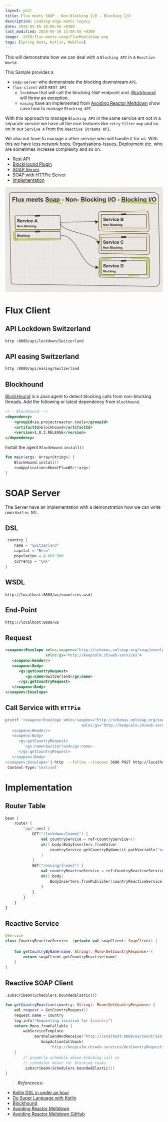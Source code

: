 ```yaml
---
layout: post
title: Flux meets SOAP - Non-Blocking I/O - Blocking I/O
description: Leading edge meets legacy
date: 2020-05-05 10:05:55 +0300
last_modified: 2020-05-10 13:05:55 +0300
image:  2020/flux-meets-soap/FluxMeetsSoap.png
tags: [Spring Boot, Kotlin, WebFlux]
--- 
```


This will demonstrate how we can deal with a `Blocking API` in a `Reactive World`.

This Sample provides a 
* `soap-server` who demonstrate the blocking downstream `API`.
* `flux-client` with `REST API` 
  * `lockdown` that will call the blocking `SOAP` endpoint and. [Blockhound](https://github.com/reactor/BlockHound) will throw an exception.
  * `easing` have an implemented from [Avoiding Reactor Meltdown](https://www.youtube.com/watch?v=xCu73WVg8Ps&t=7s) show case how to manage `Blocking API`.

With this approach to manage `Blocking API` in the same service ant not in a separate service we have all the nice features like `retry` `filter` `map` and so on
in our `Servive A` from the `Reactive Streams API`. 

We also not have to manage a other service who will handle it for us. With this we have less network hops, Organisations-Issues, Deployment etc. who are sometimes increase complexity and so on.


* [Rest API](#restAPI)
* [BlockHound Plugin](#blockHound)
* [SOAP Server](#soapServer)
* [SOAP with HTTPie Server](#httpieSoapCall)
* [Implementation](#implementation)


![hetzner-preis](/img/2020/flux-meets-soap/FluxMeetsSoap.png)


# Flux Client  <a name="restAPI"></a>
## API Lockdown Switzerland
```bash
http :8080/api/lockdown/Switzerland
```

## API easing Switzerland
```bash
http :8080/api/easing/Switzerland
```


## Blockhound  <a name="blockHound"></a>
[BlockHound](https://github.com/reactor/BlockHound) is a Java agent to detect blocking calls from non-blocking threads. 
Add the following or latest dependency from `blockhound`.
```xml
<!-- Blockhound	-->
<dependency>
    <groupId>io.projectreactor.tools</groupId>
    <artifactId>blockhound</artifactId>
    <version>1.0.3.RELEASE</version>
</dependency>
```

Install the agent `BlockHound.install()`
```kotlin
fun main(args: Array<String>) {
	BlockHound.install()
	runApplication<KbootFluxWS>(*args)
}
```
 
# SOAP Server <a name="soapServer"></a>
The Server have an implementation with a demonstration how we can write own `Kotlin DSL`.

## DSL
```kotlin
 country {
    name = "Switzerland"
    capital = "Bern"
    population = 8_603_900
    currency = "CHF"
}
```


## WSDL 
`http://localhost:8888/ws/countries.wsdl`

## End-Point
`http://localhost:8888/ws`

## Request 
```xml
<soapenv:Envelope xmlns:soapenv="http://schemas.xmlsoap.org/soap/envelope/"
				  xmlns:gs="http://keepcalm.ch/web-services">
   <soapenv:Header/>
   <soapenv:Body>
      <gs:getCountryRequest>
         <gs:name>Switzerland</gs:name>
      </gs:getCountryRequest>
   </soapenv:Body>
</soapenv:Envelope>
```

## Call Service with `HTTPie` <a name="httpieSoapCall"></a>

```bash
printf '<soapenv:Envelope xmlns:soapenv="http://schemas.xmlsoap.org/soap/envelope/"
                                  xmlns:gs="http://keepcalm.ch/web-services">
   <soapenv:Header/>
   <soapenv:Body>
      <gs:getCountryRequest>
         <gs:name>Switzerland</gs:name>
      </gs:getCountryRequest>
   </soapenv:Body>
</soapenv:Envelope>'| http  --follow --timeout 3600 POST http://localhost:8888/ws \
 Content-Type:'text/xml'
```




# Implementation <a name="implementation"></a>  
## Router Table 
```kotlin
bean {
    router {
        "api".nest {
            GET("/lockdown/{name}") {
                val countryService = ref<CountryService>()
                ok().body(BodyInserters.fromValue(
                    countryService.getCountryByName(it.pathVariable("name")))
                )
            }
            GET("/easing/{name}") {
                val countryReactiveService = ref<CountryReactiveService>()
                ok().body(
                    BodyInserters.fromPublisher(countryReactiveService.getCountryByName(it.pathVariable("name")), GetCountryResponse::class.java)
                )
            }
        }
    }
}
```

## Reactive Service
```kotlin
@Service
class CountryReactiveService  (private val soapClient: SoapClient) {

    fun getCountryByName(name: String): Mono<GetCountryResponse> {
        return soapClient.getCountryReactive(name)
    }
}
```
## Reactive SOAP Client
`.subscribeOn(Schedulers.boundedElastic())`
```kotlin
fun getCountryReactive(country: String): Mono<GetCountryResponse> {
    val request = GetCountryRequest()
    request.name = country
    log.info("Requesting location for $country")
    return Mono.fromCallable {
        webServiceTemplate
            .marshalSendAndReceive("http://localhost:8888/ws/countries", request,
                SoapActionCallback(
                    "http://keepcalm.ch/web-services/GetCountryRequest")) as GetCountryResponse
    }
        // properly schedule above blocking call on
        // scheduler meant for blocking tasks
        .subscribeOn(Schedulers.boundedElastic())
}
```

> **_References:_**  
* [Kotlin DSL in under an hour](https://www.youtube.com/watch?v=zYNbsVv9oN0)
* [Do Super Language with Kotlin](https://www.youtube.com/watch?v=hYXAFO3q3qU)
* [Blockhound](https://github.com/reactor/BlockHound)
* [Avoiding Reactor Meltdown](https://youtu.be/xCu73WVg8Ps?t=1)
* [Avoiding Reactor Meltdown GitHub](https://github.com/philsttr/avoiding-reactor-meltdown)
 



[jekyll-docs]: https://jekyllrb.com/docs/home
[jekyll-gh]:   https://github.com/jekyll/jekyll
[jekyll-talk]: https://talk.jekyllrb.com/

